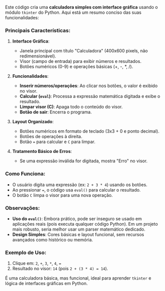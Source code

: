 Este código cria uma **calculadora simples com interface gráfica** usando o módulo `tkinter` do Python. Aqui está um resumo conciso das suas funcionalidades:

### **Principais Características**:
1. **Interface Gráfica**:
   - Janela principal com título "Calculadora" (400x600 pixels, não redimensionável).
   - Visor (campo de entrada) para exibir números e resultados.
   - Botões numéricos (0-9) e operações básicas (+, -, *, /).

2. **Funcionalidades**:
   - **Inserir números/operações**: Ao clicar nos botões, o valor é exibido no visor.
   - **Calcular (`eval`)**: Processa a expressão matemática digitada e exibe o resultado.
   - **Limpar visor (C)**: Apaga todo o conteúdo do visor.
   - **Botão de sair**: Encerra o programa.

3. **Layout Organizado**:
   - Botões numéricos em formato de teclado (3x3 + 0 e ponto decimal).
   - Botões de operações à direita.
   - Botão `=` para calcular e `C` para limpar.

4. **Tratamento Básico de Erros**:
   - Se uma expressão inválida for digitada, mostra "Erro" no visor.

### **Como Funciona**:
- O usuário digita uma expressão (ex: `2 + 3 * 4`) usando os botões.
- Ao pressionar `=`, o código usa `eval()` para calcular o resultado.
- O botão `C` limpa o visor para uma nova operação.

### **Observações**:
- **Uso do `eval()`**: Embora prático, pode ser inseguro se usado em aplicações reais (pois executa qualquer código Python). Em um projeto mais robusto, seria melhor usar um parser matemático dedicado.
- **Design Simples**: Cores básicas e layout funcional, sem recursos avançados como histórico ou memória.

### **Exemplo de Uso**:
1. Clique em: `2`, `+`, `3`, `*`, `4`, `=`
2. Resultado no visor: `14` (pois `2 + (3 * 4) = 14`).

É uma calculadora básica, mas funcional, ideal para aprender `tkinter` e lógica de interfaces gráficas em Python.
